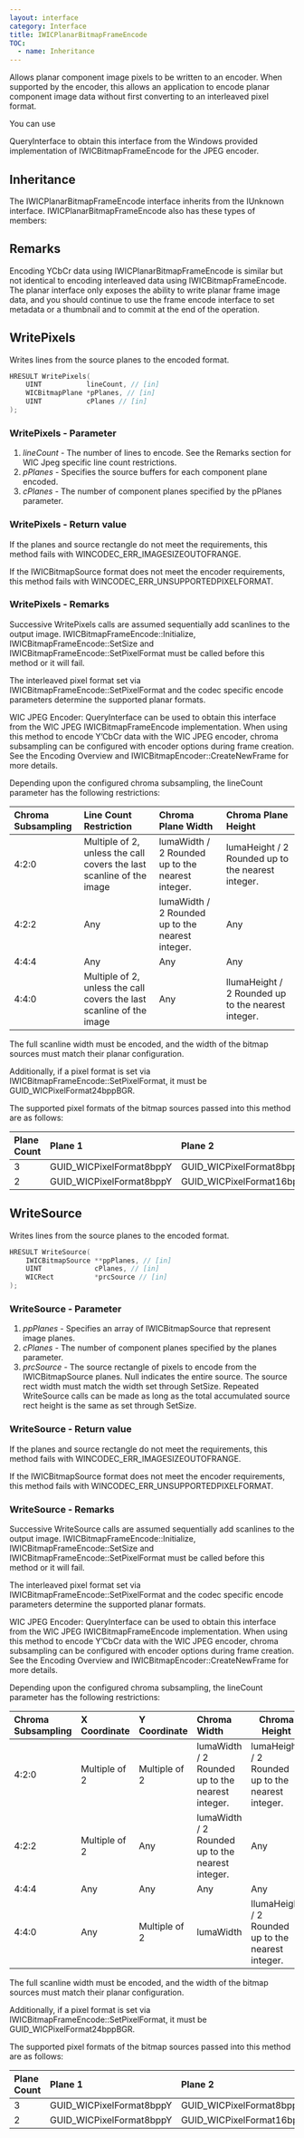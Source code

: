 ```yaml
---
layout: interface
category: Interface
title: IWICPlanarBitmapFrameEncode
TOC:
  - name: Inheritance
---
```


Allows planar component image pixels to be written to an encoder. When supported by the encoder, this allows an application to encode planar component image data without first converting to an interleaved pixel format.

You can use

QueryInterface to obtain this interface from the Windows provided implementation of IWICBitmapFrameEncode for the JPEG encoder.

## Inheritance

The IWICPlanarBitmapFrameEncode interface inherits from the IUnknown interface. IWICPlanarBitmapFrameEncode also has these types of members:

## Remarks

Encoding YCbCr data using IWICPlanarBitmapFrameEncode is similar but not identical to encoding interleaved data using IWICBitmapFrameEncode. The planar interface only exposes the ability to write planar frame image data, and you should continue to use the frame encode interface to set metadata or a thumbnail and to commit at the end of the operation.

## WritePixels

Writes lines from the source planes to the encoded format.

```cpp
HRESULT WritePixels(
    UINT           lineCount, // [in]
    WICBitmapPlane *pPlanes, // [in]
    UINT           cPlanes // [in]
);
```

### WritePixels - Parameter

1. _lineCount_ - The number of lines to encode. See the Remarks section for WIC Jpeg specific line count restrictions.
2. _pPlanes_ - Specifies the source buffers for each component plane encoded.
3. _cPlanes_ - The number of component planes specified by the pPlanes parameter.

### WritePixels - Return value

If the planes and source rectangle do not meet the requirements, this method fails with WINCODEC_ERR_IMAGESIZEOUTOFRANGE.

If the IWICBitmapSource format does not meet the encoder requirements, this method fails with WINCODEC_ERR_UNSUPPORTEDPIXELFORMAT.

### WritePixels - Remarks

Successive WritePixels calls are assumed sequentially add scanlines to the output image. IWICBitmapFrameEncode::Initialize, IWICBitmapFrameEncode::SetSize and IWICBitmapFrameEncode::SetPixelFormat must be called before this method or it will fail.

The interleaved pixel format set via IWICBitmapFrameEncode::SetPixelFormat and the codec specific encode parameters determine the supported planar formats.

WIC JPEG Encoder: QueryInterface can be used to obtain this interface from the WIC JPEG IWICBitmapFrameEncode implementation. When using this method to encode Y’CbCr data with the WIC JPEG encoder, chroma subsampling can be configured with encoder options during frame creation. See the Encoding Overview and IWICBitmapEncoder::CreateNewFrame for more details.

Depending upon the configured chroma subsampling, the lineCount parameter has the following restrictions:

| Chroma Subsampling | Line Count Restriction                                               | Chroma Plane Width                               | Chroma Plane Height                                |
| :----------------- | :------------------------------------------------------------------- | :----------------------------------------------- | :------------------------------------------------- |
| 4:2:0              | Multiple of 2, unless the call covers the last scanline of the image | lumaWidth / 2 Rounded up to the nearest integer. | lumaHeight / 2 Rounded up to the nearest integer.  |
| 4:2:2              | Any                                                                  | lumaWidth / 2 Rounded up to the nearest integer. | Any                                                |
| 4:4:4              | Any                                                                  | Any                                              | Any                                                |
| 4:4:0              | Multiple of 2, unless the call covers the last scanline of the image | Any                                              | llumaHeight / 2 Rounded up to the nearest integer. |

The full scanline width must be encoded, and the width of the bitmap sources must match their planar configuration.

Additionally, if a pixel format is set via IWICBitmapFrameEncode::SetPixelFormat, it must be GUID_WICPixelFormat24bppBGR.

The supported pixel formats of the bitmap sources passed into this method are as follows:

| Plane Count | Plane 1                  | Plane 2                      | Plane 3                   |
| :---------- | :----------------------- | :--------------------------- | :------------------------ |
| 3           | GUID_WICPixelFormat8bppY | GUID_WICPixelFormat8bppCb    | GUID_WICPixelFormat8bppCr |
| 2           | GUID_WICPixelFormat8bppY | GUID_WICPixelFormat16bppCbCr | N/A                       |

## WriteSource

Writes lines from the source planes to the encoded format.

```cpp
HRESULT WriteSource(
    IWICBitmapSource **ppPlanes, // [in]
    UINT             cPlanes, // [in]
    WICRect          *prcSource // [in]
);
```

### WriteSource - Parameter

1. _ppPlanes_ - Specifies an array of IWICBitmapSource that represent image planes.
2. _cPlanes_ - The number of component planes specified by the planes parameter.
3. _prcSource_ - The source rectangle of pixels to encode from the IWICBitmapSource planes. Null indicates the entire source. The source rect width must match the width set through SetSize. Repeated WriteSource calls can be made as long as the total accumulated source rect height is the same as set through SetSize.

### WriteSource - Return value

If the planes and source rectangle do not meet the requirements, this method fails with WINCODEC_ERR_IMAGESIZEOUTOFRANGE.

If the IWICBitmapSource format does not meet the encoder requirements, this method fails with WINCODEC_ERR_UNSUPPORTEDPIXELFORMAT.

### WriteSource - Remarks

Successive WriteSource calls are assumed sequentially add scanlines to the output image. IWICBitmapFrameEncode::Initialize, IWICBitmapFrameEncode::SetSize and IWICBitmapFrameEncode::SetPixelFormat must be called before this method or it will fail.

The interleaved pixel format set via IWICBitmapFrameEncode::SetPixelFormat and the codec specific encode parameters determine the supported planar formats.

WIC JPEG Encoder: QueryInterface can be used to obtain this interface from the WIC JPEG IWICBitmapFrameEncode implementation. When using this method to encode Y’CbCr data with the WIC JPEG encoder, chroma subsampling can be configured with encoder options during frame creation. See the Encoding Overview and IWICBitmapEncoder::CreateNewFrame for more details.

Depending upon the configured chroma subsampling, the lineCount parameter has the following restrictions:

| Chroma Subsampling | X Coordinate  | Y Coordinate  | Chroma Width                                     | Chroma Height                                      |
| :----------------- | :------------ | :------------ | :----------------------------------------------- | -------------------------------------------------- |
| 4:2:0              | Multiple of 2 | Multiple of 2 | lumaWidth / 2 Rounded up to the nearest integer. | lumaHeight / 2 Rounded up to the nearest integer.  |
| 4:2:2              | Multiple of 2 | Any           | lumaWidth / 2 Rounded up to the nearest integer. | Any                                                |
| 4:4:4              | Any           | Any           | Any                                              | Any                                                |
| 4:4:0              | Any           | Multiple of 2 | lumaWidth                                        | llumaHeight / 2 Rounded up to the nearest integer. |

The full scanline width must be encoded, and the width of the bitmap sources must match their planar configuration.

Additionally, if a pixel format is set via IWICBitmapFrameEncode::SetPixelFormat, it must be GUID_WICPixelFormat24bppBGR.

The supported pixel formats of the bitmap sources passed into this method are as follows:

| Plane Count | Plane 1                  | Plane 2                      | Plane 3                   |
| :---------- | :----------------------- | :--------------------------- | :------------------------ |
| 3           | GUID_WICPixelFormat8bppY | GUID_WICPixelFormat8bppCb    | GUID_WICPixelFormat8bppCr |
| 2           | GUID_WICPixelFormat8bppY | GUID_WICPixelFormat16bppCbCr | N/A                       |
